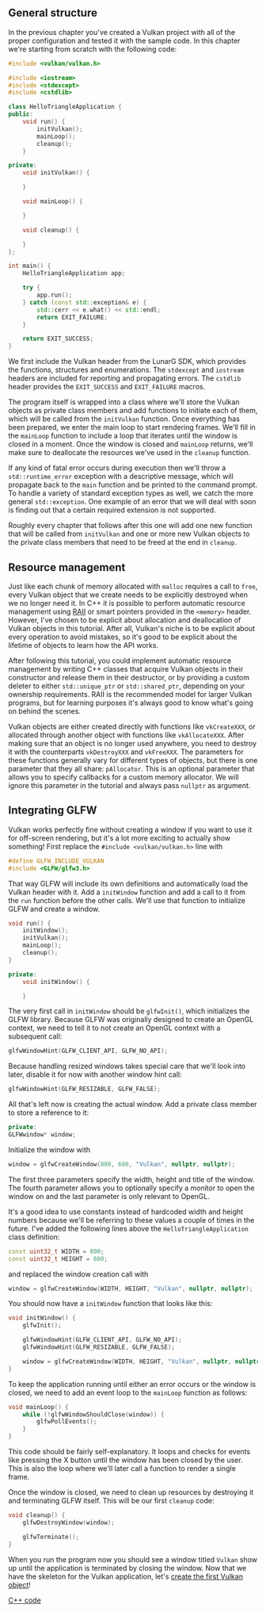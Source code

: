 ## General structure

In the previous chapter you've created a Vulkan project with all of the proper
configuration and tested it with the sample code. In this chapter we're starting
from scratch with the following code:

```c++
#include <vulkan/vulkan.h>

#include <iostream>
#include <stdexcept>
#include <cstdlib>

class HelloTriangleApplication {
public:
    void run() {
        initVulkan();
        mainLoop();
        cleanup();
    }

private:
    void initVulkan() {

    }

    void mainLoop() {

    }

    void cleanup() {

    }
};

int main() {
    HelloTriangleApplication app;

    try {
        app.run();
    } catch (const std::exception& e) {
        std::cerr << e.what() << std::endl;
        return EXIT_FAILURE;
    }

    return EXIT_SUCCESS;
}
```

We first include the Vulkan header from the LunarG SDK, which provides the
functions, structures and enumerations. The `stdexcept` and `iostream` headers
are included for reporting and propagating errors. The `cstdlib`
header provides the `EXIT_SUCCESS` and `EXIT_FAILURE` macros.

The program itself is wrapped into a class where we'll store the Vulkan objects
as private class members and add functions to initiate each of them, which will
be called from the `initVulkan` function. Once everything has been prepared, we
enter the main loop to start rendering frames. We'll fill in the `mainLoop`
function to include a loop that iterates until the window is closed in a moment.
Once the window is closed and `mainLoop` returns, we'll make sure to deallocate
the resources we've used in the `cleanup` function.

If any kind of fatal error occurs during execution then we'll throw a
`std::runtime_error` exception with a descriptive message, which will propagate
back to the `main` function and be printed to the command prompt. To handle 
a variety of standard exception types as well, we catch the more general `std::exception`. One example of an error that we will deal with soon is finding 
out that a certain required extension is not supported.

Roughly every chapter that follows after this one will add one new function that
will be called from `initVulkan` and one or more new Vulkan objects to the
private class members that need to be freed at the end in `cleanup`.

## Resource management

Just like each chunk of memory allocated with `malloc` requires a call to
`free`, every Vulkan object that we create needs to be explicitly destroyed when
we no longer need it. In C++ it is possible to perform automatic resource 
management using [RAII](https://en.wikipedia.org/wiki/Resource_Acquisition_Is_Initialization) 
or smart pointers provided in the `<memory>` header. However, I've chosen to be
explicit about allocation and deallocation of Vulkan objects in this tutorial.
After all, Vulkan's niche is to be explicit about every operation to avoid
mistakes, so it's good to be explicit about the lifetime of objects to learn how
the API works.

After following this tutorial, you could implement automatic resource management
by writing C++ classes that acquire Vulkan objects in their constructor and
release them in their destructor, or by providing a custom deleter to either
`std::unique_ptr` or `std::shared_ptr`, depending on your ownership requirements. 
RAII is the recommended model for larger Vulkan programs, but
for learning purposes it's always good to know what's going on behind the
scenes.

Vulkan objects are either created directly with functions like `vkCreateXXX`, or
allocated through another object with functions like `vkAllocateXXX`. After
making sure that an object is no longer used anywhere, you need to destroy it
with the counterparts `vkDestroyXXX` and `vkFreeXXX`. The parameters for these
functions generally vary for different types of objects, but there is one
parameter that they all share: `pAllocator`. This is an optional parameter that
allows you to specify callbacks for a custom memory allocator. We will ignore
this parameter in the tutorial and always pass `nullptr` as argument.

## Integrating GLFW

Vulkan works perfectly fine without creating a window if you want to use it for
off-screen rendering, but it's a lot more exciting to actually show something!
First replace the `#include <vulkan/vulkan.h>` line with

```c++
#define GLFW_INCLUDE_VULKAN
#include <GLFW/glfw3.h>
```

That way GLFW will include its own definitions and automatically load the Vulkan
header with it. Add a `initWindow` function and add a call to it from the `run`
function before the other calls. We'll use that function to initialize GLFW and
create a window.

```c++
void run() {
    initWindow();
    initVulkan();
    mainLoop();
    cleanup();
}

private:
    void initWindow() {

    }
```

The very first call in `initWindow` should be `glfwInit()`, which initializes
the GLFW library. Because GLFW was originally designed to create an OpenGL
context, we need to tell it to not create an OpenGL context with a subsequent
call:

```c++
glfwWindowHint(GLFW_CLIENT_API, GLFW_NO_API);
```

Because handling resized windows takes special care that we'll look into later,
disable it for now with another window hint call:

```c++
glfwWindowHint(GLFW_RESIZABLE, GLFW_FALSE);
```

All that's left now is creating the actual window. Add a private class member to store a reference to it:

```c++
private:
GLFWwindow* window;
```

Initialize the window with

```c++
window = glfwCreateWindow(800, 600, "Vulkan", nullptr, nullptr);
```

The first three parameters specify the width, height and title of the window.
The fourth parameter allows you to optionally specify a monitor to open the
window on and the last parameter is only relevant to OpenGL.

It's a good idea to use constants instead of hardcoded width and height numbers
because we'll be referring to these values a couple of times in the future. I've
added the following lines above the `HelloTriangleApplication` class definition:

```c++
const uint32_t WIDTH = 800;
const uint32_t HEIGHT = 600;
```

and replaced the window creation call with

```c++
window = glfwCreateWindow(WIDTH, HEIGHT, "Vulkan", nullptr, nullptr);
```

You should now have a `initWindow` function that looks like this:

```c++
void initWindow() {
    glfwInit();

    glfwWindowHint(GLFW_CLIENT_API, GLFW_NO_API);
    glfwWindowHint(GLFW_RESIZABLE, GLFW_FALSE);

    window = glfwCreateWindow(WIDTH, HEIGHT, "Vulkan", nullptr, nullptr);
}
```

To keep the application running until either an error occurs or the window is
closed, we need to add an event loop to the `mainLoop` function as follows:

```c++
void mainLoop() {
    while (!glfwWindowShouldClose(window)) {
        glfwPollEvents();
    }
}
```

This code should be fairly self-explanatory. It loops and checks for events like
pressing the X button until the window has been closed by the user. This is also
the loop where we'll later call a function to render a single frame.

Once the window is closed, we need to clean up resources by destroying it and
terminating GLFW itself. This will be our first `cleanup` code:

```c++
void cleanup() {
    glfwDestroyWindow(window);

    glfwTerminate();
}
```

When you run the program now you should see a window titled `Vulkan` show up
until the application is terminated by closing the window. Now that we have the
skeleton for the Vulkan application, let's [create the first Vulkan object](!en/Drawing_a_triangle/Setup/Instance)!

[C++ code](/code/00_base_code.cpp)
